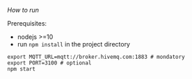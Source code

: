 *How to run*

Prerequisites:
- nodejs >=10
- run `npm install` in the project directory

```
export MQTT_URL=mqtt://broker.hivemq.com:1883 # mondatory
export PORT=3100 # optional
npm start
```